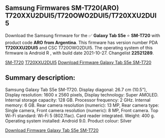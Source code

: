 <h2>Samsung Firmwares SM-T720(ARO) T720XXU2DUI5/T720OWO2DUI5/T720XXU2DUI5</h2>
Download the Samsung firmware for the ✅ <strong>Galaxy Tab S5e </strong> ⭐ <strong>SM-T720</strong> with product code <strong>ARO</strong> <strong> from Argentina</strong>. This firmware has version number PDA <strong>T720XXU2DUI5</strong> and CSC T720OWO2DUI5. The operating system of this firmware is Android R , with build date 2021-10-27. Changelist <strong>22521289</strong>.


[SM-T720](https://samfirm.shop/samsung/model/SM-T720)
[T720XXU2DUI5](https://samfirm.shop/samsung/pda/T720XXU2DUI5)
[Download Firmware Galaxy Tab S5e SM-T720](https://samfirm.shop/samsung/firmware/469300)
<h2>Summary description:</h2>
<p>Samsung Galaxy Tab S5e SM-T720. Display diagonal: 26.7 cm (10.5"), Display resolution: 1600 x 2560 pixels, Display technology: Super AMOLED. Internal storage capacity: 128 GB. Processor frequency: 2 GHz. Internal memory: 6 GB. Rear camera resolution (numeric): 13 MP, Rear camera type: Single camera, Front camera resolution (numeric): 8 MP, Front camera. Top Wi-Fi standard: Wi-Fi 5 (802.11ac). Card reader integrated. Weight: 400 g. Operating system installed: Android 9.0. Product colour: Silver</p>


[Download Firmware Galaxy Tab S5e SM-T720](https://samfirm.shop/samsung/firmware/469300)
